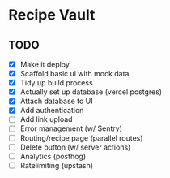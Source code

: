 # Recipe Vault

## TODO

- [x] Make it deploy
- [x] Scaffold basic ui with mock data
- [x] Tidy up build process
- [x] Actually set up database (vercel postgres)
- [x] Attach database to UI 
- [x] Add authentication
- [ ] Add link upload
- [ ] Error management (w/ Sentry)
- [ ] Routing/recipe page (parallel routes)
- [ ] Delete button (w/ server actions)
- [ ] Analytics (posthog)
- [ ] Ratelimiting (upstash)
